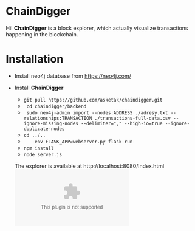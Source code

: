 # ChainDigger

Hi! **ChainDigger** is a block explorer, which actually visualize transactions happening in the blockchain.

# Installation
+ Install neo4j database from https://neo4j.com/
+ Install **ChainDigger** 
    + `git pull https://github.com/asketak/chaindigger.git`
  + ` cd chaindigger/backend`
  + ` sudo neo4j-admin import --nodes:ADDRESS ./adresy.txt --relationships:TRANSACTION ./transactions-full-data.csv --ignore-missing-nodes --delimiter="," --high-io=true --ignore-duplicate-nodes`
  +  `cd ../..`
  + `    env FLASK_APP=webserver.py flask run`
  + `npm install`
  + `node server.js`
  
  The explorer is available at http://localhost:8080/index.html
  ![enter image description here](sdgfsdgfsdgf.com)
